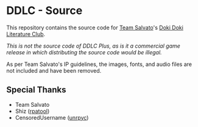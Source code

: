 # DDLC - Source
This repository contains the source code for [Team Salvato](https://teamsalvato.com/)'s [Doki Doki Literature Club](https://ddlc.moe/).

*This is not the source code of DDLC Plus, as is it a commercial game release in which distributing the source code would be illegal.*

As per Team Salvato's IP guidelines, the images, fonts, and audio files are not included and have been removed.

## Special Thanks
- Team Salvato
- Shiz ([rpatool](https://github.com/shizmob/rpatool))
- CensoredUsername ([unrpyc](https://github.com/CensoredUsername/unrpyc))
